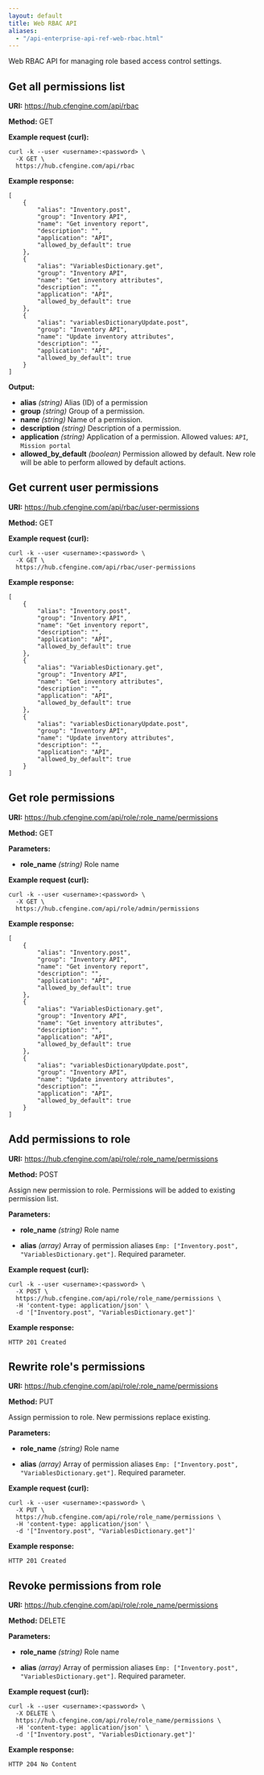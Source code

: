 ```yaml
---
layout: default
title: Web RBAC API
aliases:
  - "/api-enterprise-api-ref-web-rbac.html"
---
```


Web RBAC API for managing role based access control settings.

## Get all permissions list

**URI:** https://hub.cfengine.com/api/rbac

**Method:** GET

**Example request (curl):**

```
curl -k --user <username>:<password> \
  -X GET \
  https://hub.cfengine.com/api/rbac
```

**Example response:**

```
[
    {
        "alias": "Inventory.post",
        "group": "Inventory API",
        "name": "Get inventory report",
        "description": "",
        "application": "API",
        "allowed_by_default": true
    },
    {
        "alias": "VariablesDictionary.get",
        "group": "Inventory API",
        "name": "Get inventory attributes",
        "description": "",
        "application": "API",
        "allowed_by_default": true
    },
    {
        "alias": "variablesDictionaryUpdate.post",
        "group": "Inventory API",
        "name": "Update inventory attributes",
        "description": "",
        "application": "API",
        "allowed_by_default": true
    }
]
```

**Output:**

- **alias** _(string)_
  Alias (ID) of a permission
- **group** _(string)_
  Group of a permission.
- **name** _(string)_
  Name of a permission.
- **description** _(string)_
  Description of a permission.
- **application** _(string)_
  Application of a permission. Allowed values: `API`, `Mission portal`
- **allowed_by_default** _(boolean)_
  Permission allowed by default. New role will be able to perform allowed by default actions.

## Get current user permissions

**URI:** https://hub.cfengine.com/api/rbac/user-permissions

**Method:** GET

**Example request (curl):**

```
curl -k --user <username>:<password> \
  -X GET \
  https://hub.cfengine.com/api/rbac/user-permissions
```

**Example response:**

```
[
    {
        "alias": "Inventory.post",
        "group": "Inventory API",
        "name": "Get inventory report",
        "description": "",
        "application": "API",
        "allowed_by_default": true
    },
    {
        "alias": "VariablesDictionary.get",
        "group": "Inventory API",
        "name": "Get inventory attributes",
        "description": "",
        "application": "API",
        "allowed_by_default": true
    },
    {
        "alias": "variablesDictionaryUpdate.post",
        "group": "Inventory API",
        "name": "Update inventory attributes",
        "description": "",
        "application": "API",
        "allowed_by_default": true
    }
]
```

## Get role permissions

**URI:** https://hub.cfengine.com/api/role/:role_name/permissions

**Method:** GET

**Parameters:**

- **role_name** _(string)_
  Role name

**Example request (curl):**

```
curl -k --user <username>:<password> \
  -X GET \
  https://hub.cfengine.com/api/role/admin/permissions
```

**Example response:**

```
[
    {
        "alias": "Inventory.post",
        "group": "Inventory API",
        "name": "Get inventory report",
        "description": "",
        "application": "API",
        "allowed_by_default": true
    },
    {
        "alias": "VariablesDictionary.get",
        "group": "Inventory API",
        "name": "Get inventory attributes",
        "description": "",
        "application": "API",
        "allowed_by_default": true
    },
    {
        "alias": "variablesDictionaryUpdate.post",
        "group": "Inventory API",
        "name": "Update inventory attributes",
        "description": "",
        "application": "API",
        "allowed_by_default": true
    }
]
```

## Add permissions to role

**URI:** https://hub.cfengine.com/api/role/:role_name/permissions

**Method:** POST

Assign new permission to role. Permissions will be added to existing permission list.

**Parameters:**

- **role_name** _(string)_
  Role name

- **alias** _(array)_
  Array of permission aliases `Emp: ["Inventory.post", "VariablesDictionary.get"]`. Required parameter.

**Example request (curl):**

```
curl -k --user <username>:<password> \
  -X POST \
  https://hub.cfengine.com/api/role/role_name/permissions \
  -H 'content-type: application/json' \
  -d '["Inventory.post", "VariablesDictionary.get"]'
```

**Example response:**

```
HTTP 201 Created
```

## Rewrite role's permissions

**URI:** https://hub.cfengine.com/api/role/:role_name/permissions

**Method:** PUT

Assign permission to role. New permissions replace existing.

**Parameters:**

- **role_name** _(string)_
  Role name

- **alias** _(array)_
  Array of permission aliases `Emp: ["Inventory.post", "VariablesDictionary.get"]`. Required parameter.

**Example request (curl):**

```
curl -k --user <username>:<password> \
  -X PUT \
  https://hub.cfengine.com/api/role/role_name/permissions \
  -H 'content-type: application/json' \
  -d '["Inventory.post", "VariablesDictionary.get"]'
```

**Example response:**

```
HTTP 201 Created
```

## Revoke permissions from role

**URI:** https://hub.cfengine.com/api/role/:role_name/permissions

**Method:** DELETE

**Parameters:**

- **role_name** _(string)_
  Role name

- **alias** _(array)_
  Array of permission aliases `Emp: ["Inventory.post", "VariablesDictionary.get"]`. Required parameter.

**Example request (curl):**

```
curl -k --user <username>:<password> \
  -X DELETE \
  https://hub.cfengine.com/api/role/role_name/permissions \
  -H 'content-type: application/json' \
  -d '["Inventory.post", "VariablesDictionary.get"]'
```

**Example response:**

```
HTTP 204 No Content
```
